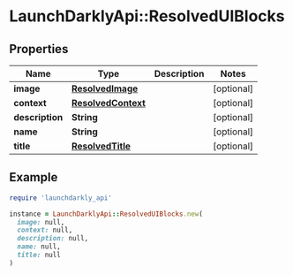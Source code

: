 # LaunchDarklyApi::ResolvedUIBlocks

## Properties

| Name | Type | Description | Notes |
| ---- | ---- | ----------- | ----- |
| **image** | [**ResolvedImage**](ResolvedImage.md) |  | [optional] |
| **context** | [**ResolvedContext**](ResolvedContext.md) |  | [optional] |
| **description** | **String** |  | [optional] |
| **name** | **String** |  | [optional] |
| **title** | [**ResolvedTitle**](ResolvedTitle.md) |  | [optional] |

## Example

```ruby
require 'launchdarkly_api'

instance = LaunchDarklyApi::ResolvedUIBlocks.new(
  image: null,
  context: null,
  description: null,
  name: null,
  title: null
)
```

